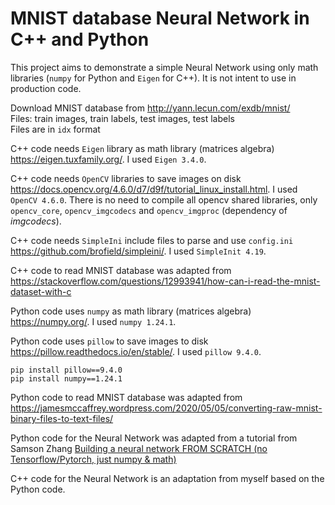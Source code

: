# MNIST database Neural Network in C++ and Python

This project aims to demonstrate a simple Neural Network using only math libraries (`numpy` for Python and `Eigen` for C++). It is not intent to use in production code.  

Download MNIST database from http://yann.lecun.com/exdb/mnist/  
Files: train images, train labels, test images, test labels  
Files are in `idx` format  

C++ code needs `Eigen` library as math library (matrices algebra) https://eigen.tuxfamily.org/. I used `Eigen 3.4.0`.  

C++ code needs `OpenCV` libraries to save images on disk https://docs.opencv.org/4.6.0/d7/d9f/tutorial_linux_install.html. I used `OpenCV 4.6.0`. There is no need to compile all opencv shared libraries, only `opencv_core`, `opencv_imgcodecs` and `opencv_imgproc` (dependency of _imgcodecs_).  

C++ code needs `SimpleIni` include files to parse and use `config.ini` https://github.com/brofield/simpleini/. I used `SimpleInit 4.19`.

C++ code to read MNIST database was adapted from https://stackoverflow.com/questions/12993941/how-can-i-read-the-mnist-dataset-with-c  

Python code uses `numpy` as math library (matrices algebra) https://numpy.org/. I used `numpy 1.24.1`.  

Python code uses `pillow` to save images to disk https://pillow.readthedocs.io/en/stable/. I used `pillow 9.4.0`.  

```
pip install pillow==9.4.0
pip install numpy==1.24.1
```

Python code to read MNIST database was adapted from https://jamesmccaffrey.wordpress.com/2020/05/05/converting-raw-mnist-binary-files-to-text-files/  

Python code for the Neural Network was adapted from a tutorial from Samson Zhang [Building a neural network FROM SCRATCH (no Tensorflow/Pytorch, just numpy & math)](https://www.youtube.com/watch?v=w8yWXqWQYmU)  

C++ code for the Neural Network is an adaptation from myself based on the Python code.  